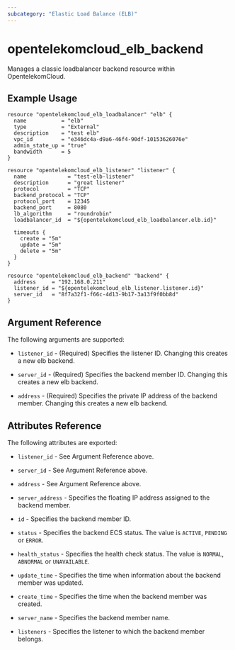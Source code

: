 ```yaml
---
subcategory: "Elastic Load Balance (ELB)"
---
```


# opentelekomcloud_elb_backend

Manages a classic loadbalancer backend resource within OpentelekomCloud.

## Example Usage

```hcl
resource "opentelekomcloud_elb_loadbalancer" "elb" {
  name           = "elb"
  type           = "External"
  description    = "test elb"
  vpc_id         = "e346dc4a-d9a6-46f4-90df-10153626076e"
  admin_state_up = "true"
  bandwidth      = 5
}

resource "opentelekomcloud_elb_listener" "listener" {
  name             = "test-elb-listener"
  description      = "great listener"
  protocol         = "TCP"
  backend_protocol = "TCP"
  protocol_port    = 12345
  backend_port     = 8080
  lb_algorithm     = "roundrobin"
  loadbalancer_id  = "${opentelekomcloud_elb_loadbalancer.elb.id}"
  
  timeouts {
    create = "5m"
    update = "5m"
    delete = "5m"
  }
}

resource "opentelekomcloud_elb_backend" "backend" {
  address     = "192.168.0.211"
  listener_id = "${opentelekomcloud_elb_listener.listener.id}"
  server_id   = "8f7a32f1-f66c-4d13-9b17-3a13f9f0bb8d"
}
```

## Argument Reference

The following arguments are supported:

* `listener_id` - (Required) Specifies the listener ID. Changing this creates a new
  elb backend.

* `server_id` - (Required) Specifies the backend member ID. Changing this creates a
  new elb backend.

* `address` - (Required) Specifies the private IP address of the backend member. 
  Changing this creates a new elb backend.

## Attributes Reference

The following attributes are exported:

* `listener_id` - See Argument Reference above.

* `server_id` - See Argument Reference above.

* `address` - See Argument Reference above.

* `server_address` - Specifies the floating IP address assigned to the backend member.

* `id` - Specifies the backend member ID.

* `status` - Specifies the backend ECS status. The value is `ACTIVE`, `PENDING`
  or `ERROR`.

* `health_status` - Specifies the health check status. The value is `NORMAL`,
  `ABNORMAL` or `UNAVAILABLE`.

* `update_time` - Specifies the time when information about the backend member
  was updated.

* `create_time` - Specifies the time when the backend member was created.

* `server_name` - Specifies the backend member name.

* `listeners` - Specifies the listener to which the backend member belongs.
